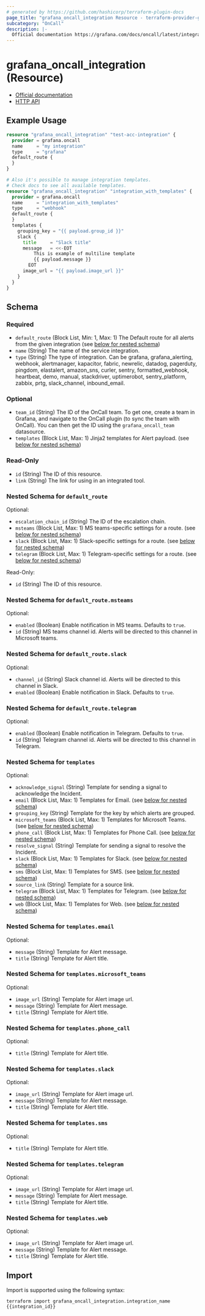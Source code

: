 ```yaml
---
# generated by https://github.com/hashicorp/terraform-plugin-docs
page_title: "grafana_oncall_integration Resource - terraform-provider-grafana"
subcategory: "OnCall"
description: |-
  Official documentation https://grafana.com/docs/oncall/latest/integrations/HTTP API https://grafana.com/docs/oncall/latest/oncall-api-reference/
---
```


# grafana_oncall_integration (Resource)

* [Official documentation](https://grafana.com/docs/oncall/latest/integrations/)
* [HTTP API](https://grafana.com/docs/oncall/latest/oncall-api-reference/)

## Example Usage

```terraform
resource "grafana_oncall_integration" "test-acc-integration" {
  provider = grafana.oncall
  name     = "my integration"
  type     = "grafana"
  default_route {
  }
}

# Also it's possible to manage integration templates.
# Check docs to see all available templates.
resource "grafana_oncall_integration" "integration_with_templates" {
  provider = grafana.oncall
  name     = "integration_with_templates"
  type     = "webhook"
  default_route {
  }
  templates {
    grouping_key = "{{ payload.group_id }}"
    slack {
      title     = "Slack title"
      message   = <<-EOT
          This is example of multiline template
          {{ payload.message }}
        EOT
      image_url = "{{ payload.image_url }}"
    }
  }
}
```

<!-- schema generated by tfplugindocs -->
## Schema

### Required

- `default_route` (Block List, Min: 1, Max: 1) The Default route for all alerts from the given integration (see [below for nested schema](#nestedblock--default_route))
- `name` (String) The name of the service integration.
- `type` (String) The type of integration. Can be grafana, grafana_alerting, webhook, alertmanager, kapacitor, fabric, newrelic, datadog, pagerduty, pingdom, elastalert, amazon_sns, curler, sentry, formatted_webhook, heartbeat, demo, manual, stackdriver, uptimerobot, sentry_platform, zabbix, prtg, slack_channel, inbound_email.

### Optional

- `team_id` (String) The ID of the OnCall team. To get one, create a team in Grafana, and navigate to the OnCall plugin (to sync the team with OnCall). You can then get the ID using the `grafana_oncall_team` datasource.
- `templates` (Block List, Max: 1) Jinja2 templates for Alert payload. (see [below for nested schema](#nestedblock--templates))

### Read-Only

- `id` (String) The ID of this resource.
- `link` (String) The link for using in an integrated tool.

<a id="nestedblock--default_route"></a>
### Nested Schema for `default_route`

Optional:

- `escalation_chain_id` (String) The ID of the escalation chain.
- `msteams` (Block List, Max: 1) MS teams-specific settings for a route. (see [below for nested schema](#nestedblock--default_route--msteams))
- `slack` (Block List, Max: 1) Slack-specific settings for a route. (see [below for nested schema](#nestedblock--default_route--slack))
- `telegram` (Block List, Max: 1) Telegram-specific settings for a route. (see [below for nested schema](#nestedblock--default_route--telegram))

Read-Only:

- `id` (String) The ID of this resource.

<a id="nestedblock--default_route--msteams"></a>
### Nested Schema for `default_route.msteams`

Optional:

- `enabled` (Boolean) Enable notification in MS teams. Defaults to `true`.
- `id` (String) MS teams channel id. Alerts will be directed to this channel in Microsoft teams.


<a id="nestedblock--default_route--slack"></a>
### Nested Schema for `default_route.slack`

Optional:

- `channel_id` (String) Slack channel id. Alerts will be directed to this channel in Slack.
- `enabled` (Boolean) Enable notification in Slack. Defaults to `true`.


<a id="nestedblock--default_route--telegram"></a>
### Nested Schema for `default_route.telegram`

Optional:

- `enabled` (Boolean) Enable notification in Telegram. Defaults to `true`.
- `id` (String) Telegram channel id. Alerts will be directed to this channel in Telegram.



<a id="nestedblock--templates"></a>
### Nested Schema for `templates`

Optional:

- `acknowledge_signal` (String) Template for sending a signal to acknowledge the Incident.
- `email` (Block List, Max: 1) Templates for Email. (see [below for nested schema](#nestedblock--templates--email))
- `grouping_key` (String) Template for the key by which alerts are grouped.
- `microsoft_teams` (Block List, Max: 1) Templates for Microsoft Teams. (see [below for nested schema](#nestedblock--templates--microsoft_teams))
- `phone_call` (Block List, Max: 1) Templates for Phone Call. (see [below for nested schema](#nestedblock--templates--phone_call))
- `resolve_signal` (String) Template for sending a signal to resolve the Incident.
- `slack` (Block List, Max: 1) Templates for Slack. (see [below for nested schema](#nestedblock--templates--slack))
- `sms` (Block List, Max: 1) Templates for SMS. (see [below for nested schema](#nestedblock--templates--sms))
- `source_link` (String) Template for a source link.
- `telegram` (Block List, Max: 1) Templates for Telegram. (see [below for nested schema](#nestedblock--templates--telegram))
- `web` (Block List, Max: 1) Templates for Web. (see [below for nested schema](#nestedblock--templates--web))

<a id="nestedblock--templates--email"></a>
### Nested Schema for `templates.email`

Optional:

- `message` (String) Template for Alert message.
- `title` (String) Template for Alert title.


<a id="nestedblock--templates--microsoft_teams"></a>
### Nested Schema for `templates.microsoft_teams`

Optional:

- `image_url` (String) Template for Alert image url.
- `message` (String) Template for Alert message.
- `title` (String) Template for Alert title.


<a id="nestedblock--templates--phone_call"></a>
### Nested Schema for `templates.phone_call`

Optional:

- `title` (String) Template for Alert title.


<a id="nestedblock--templates--slack"></a>
### Nested Schema for `templates.slack`

Optional:

- `image_url` (String) Template for Alert image url.
- `message` (String) Template for Alert message.
- `title` (String) Template for Alert title.


<a id="nestedblock--templates--sms"></a>
### Nested Schema for `templates.sms`

Optional:

- `title` (String) Template for Alert title.


<a id="nestedblock--templates--telegram"></a>
### Nested Schema for `templates.telegram`

Optional:

- `image_url` (String) Template for Alert image url.
- `message` (String) Template for Alert message.
- `title` (String) Template for Alert title.


<a id="nestedblock--templates--web"></a>
### Nested Schema for `templates.web`

Optional:

- `image_url` (String) Template for Alert image url.
- `message` (String) Template for Alert message.
- `title` (String) Template for Alert title.

## Import

Import is supported using the following syntax:

```shell
terraform import grafana_oncall_integration.integration_name {{integration_id}}
```
